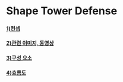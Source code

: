 # Shape Tower Defense

#### [1)컨셉](#컨셉)
#### [2)관련 이미지, 동영상](#관련)
#### [3)구성 요소](#구성_요소)
#### [4)흐름도](#흐름도)
